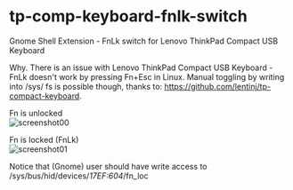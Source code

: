 # tp-comp-keyboard-fnlk-switch
Gnome Shell Extension - FnLk switch for Lenovo ThinkPad Compact USB Keyboard 

Why. There is an issue with Lenovo ThinkPad Compact USB Keyboard - FnLk doesn't work by pressing Fn+Esc in Linux. Manual toggling by writing into /sys/ fs is possible though, thanks to: https://github.com/lentinj/tp-compact-keyboard.

Fn is unlocked\
![screenshot00](https://github.com/goloshubov/tp-comp-keyboard-fnlk-switch/blob/master/about/screenshots/ss00.png)

Fn is locked (FnLk)\
![screenshot01](https://github.com/goloshubov/tp-comp-keyboard-fnlk-switch/blob/master/about/screenshots/ss01.png)

Notice that (Gnome) user should have write access to /sys/bus/hid/devices/*17EF\:604*/fn_loc
